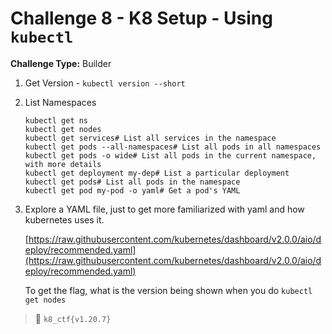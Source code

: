 # Challenge 8 - K8 Setup - Using `kubectl	`

**Challenge Type:** Builder

1.  Get Version - `kubectl version --short`
    
2.  List Namespaces
    
    ```
    kubectl get ns
    kubectl get nodes
    kubectl get services# List all services in the namespace
    kubectl get pods --all-namespaces# List all pods in all namespaces
    kubectl get pods -o wide# List all pods in the current namespace, with more details
    kubectl get deployment my-dep# List a particular deployment
    kubectl get pods# List all pods in the namespace
    kubectl get pod my-pod -o yaml# Get a pod's YAML
    ```
    
3.  Explore a YAML file, just to get more familiarized with yaml and how kubernetes uses it.
    
    [](https://raw.githubusercontent.com/kubernetes/dashboard/v2.0.0/aio/deploy/recommended.yaml)[https://raw.githubusercontent.com/kubernetes/dashboard/v2.0.0/aio/deploy/recommended.yaml](https://raw.githubusercontent.com/kubernetes/dashboard/v2.0.0/aio/deploy/recommended.yaml)
    
    To get the flag, what is the version being shown when you do `kubectl get nodes`
    
> 🏁 `k8_ctf{v1.20.7}`
    
